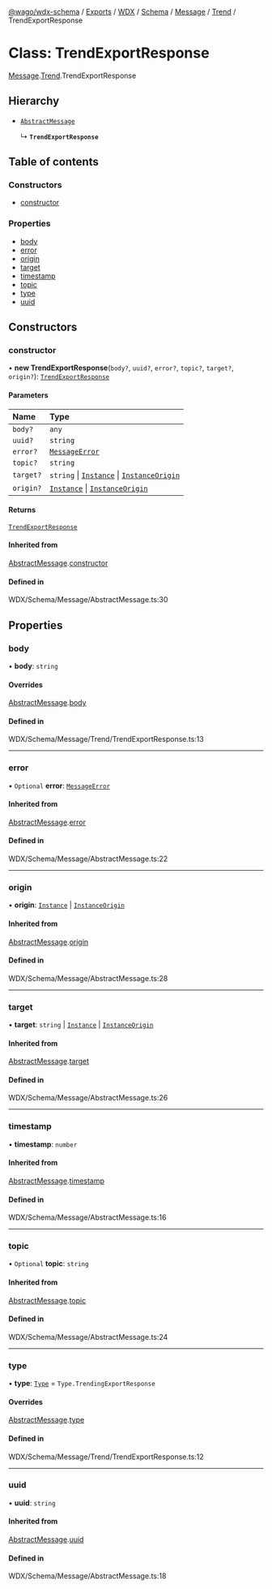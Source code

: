 [@wago/wdx-schema](../README.md) / [Exports](../modules.md) / [WDX](../modules/WDX.md) / [Schema](../modules/WDX.Schema.md) / [Message](../modules/WDX.Schema.Message.md) / [Trend](../modules/WDX.Schema.Message.Trend.md) / TrendExportResponse

# Class: TrendExportResponse

[Message](../modules/WDX.Schema.Message.md).[Trend](../modules/WDX.Schema.Message.Trend.md).TrendExportResponse

## Hierarchy

- [`AbstractMessage`](WDX.Schema.Message.AbstractMessage.md)

  ↳ **`TrendExportResponse`**

## Table of contents

### Constructors

- [constructor](WDX.Schema.Message.Trend.TrendExportResponse.md#constructor)

### Properties

- [body](WDX.Schema.Message.Trend.TrendExportResponse.md#body)
- [error](WDX.Schema.Message.Trend.TrendExportResponse.md#error)
- [origin](WDX.Schema.Message.Trend.TrendExportResponse.md#origin)
- [target](WDX.Schema.Message.Trend.TrendExportResponse.md#target)
- [timestamp](WDX.Schema.Message.Trend.TrendExportResponse.md#timestamp)
- [topic](WDX.Schema.Message.Trend.TrendExportResponse.md#topic)
- [type](WDX.Schema.Message.Trend.TrendExportResponse.md#type)
- [uuid](WDX.Schema.Message.Trend.TrendExportResponse.md#uuid)

## Constructors

### constructor

• **new TrendExportResponse**(`body?`, `uuid?`, `error?`, `topic?`, `target?`, `origin?`): [`TrendExportResponse`](WDX.Schema.Message.Trend.TrendExportResponse.md)

#### Parameters

| Name | Type |
| :------ | :------ |
| `body?` | `any` |
| `uuid?` | `string` |
| `error?` | [`MessageError`](WDX.Schema.Message.MessageError.md) |
| `topic?` | `string` |
| `target?` | `string` \| [`Instance`](WDX.Schema.Model.Instance.Instance.md) \| [`InstanceOrigin`](WDX.Schema.Model.Instance.InstanceOrigin.md) |
| `origin?` | [`Instance`](WDX.Schema.Model.Instance.Instance.md) \| [`InstanceOrigin`](WDX.Schema.Model.Instance.InstanceOrigin.md) |

#### Returns

[`TrendExportResponse`](WDX.Schema.Message.Trend.TrendExportResponse.md)

#### Inherited from

[AbstractMessage](WDX.Schema.Message.AbstractMessage.md).[constructor](WDX.Schema.Message.AbstractMessage.md#constructor)

#### Defined in

WDX/Schema/Message/AbstractMessage.ts:30

## Properties

### body

• **body**: `string`

#### Overrides

[AbstractMessage](WDX.Schema.Message.AbstractMessage.md).[body](WDX.Schema.Message.AbstractMessage.md#body)

#### Defined in

WDX/Schema/Message/Trend/TrendExportResponse.ts:13

___

### error

• `Optional` **error**: [`MessageError`](WDX.Schema.Message.MessageError.md)

#### Inherited from

[AbstractMessage](WDX.Schema.Message.AbstractMessage.md).[error](WDX.Schema.Message.AbstractMessage.md#error)

#### Defined in

WDX/Schema/Message/AbstractMessage.ts:22

___

### origin

• **origin**: [`Instance`](WDX.Schema.Model.Instance.Instance.md) \| [`InstanceOrigin`](WDX.Schema.Model.Instance.InstanceOrigin.md)

#### Inherited from

[AbstractMessage](WDX.Schema.Message.AbstractMessage.md).[origin](WDX.Schema.Message.AbstractMessage.md#origin)

#### Defined in

WDX/Schema/Message/AbstractMessage.ts:28

___

### target

• **target**: `string` \| [`Instance`](WDX.Schema.Model.Instance.Instance.md) \| [`InstanceOrigin`](WDX.Schema.Model.Instance.InstanceOrigin.md)

#### Inherited from

[AbstractMessage](WDX.Schema.Message.AbstractMessage.md).[target](WDX.Schema.Message.AbstractMessage.md#target)

#### Defined in

WDX/Schema/Message/AbstractMessage.ts:26

___

### timestamp

• **timestamp**: `number`

#### Inherited from

[AbstractMessage](WDX.Schema.Message.AbstractMessage.md).[timestamp](WDX.Schema.Message.AbstractMessage.md#timestamp)

#### Defined in

WDX/Schema/Message/AbstractMessage.ts:16

___

### topic

• `Optional` **topic**: `string`

#### Inherited from

[AbstractMessage](WDX.Schema.Message.AbstractMessage.md).[topic](WDX.Schema.Message.AbstractMessage.md#topic)

#### Defined in

WDX/Schema/Message/AbstractMessage.ts:24

___

### type

• **type**: [`Type`](../enums/WDX.Schema.Message.Type.md) = `Type.TrendingExportResponse`

#### Overrides

[AbstractMessage](WDX.Schema.Message.AbstractMessage.md).[type](WDX.Schema.Message.AbstractMessage.md#type)

#### Defined in

WDX/Schema/Message/Trend/TrendExportResponse.ts:12

___

### uuid

• **uuid**: `string`

#### Inherited from

[AbstractMessage](WDX.Schema.Message.AbstractMessage.md).[uuid](WDX.Schema.Message.AbstractMessage.md#uuid)

#### Defined in

WDX/Schema/Message/AbstractMessage.ts:18
